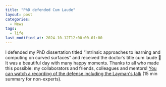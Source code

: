 ```yaml
---
title: "PhD defended Cum Laude"
layout: post
categories:
  - News
tags:
  - life
last_modified_at: 2024-10-12T12:00:00-01:00
---
```

I defended my PhD dissertation titled “Intrinsic approaches to learning and computing on curved surfaces” and received the doctor’s title cum laude 🎉 It was a beautiful day with many happy moments. Thanks to all who made this possible: my collaborators and friends, colleagues and mentors! [You can watch a recording of the defense including the Layman's talk](https://collegerama.tudelft.nl/mediasite/Showcase/phd-defence/Presentation/3b3ebd766f3040ee9b2db099847d446a1d) (15 min summary for non-experts).
